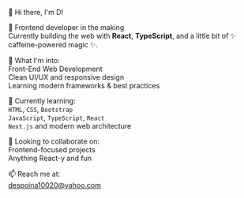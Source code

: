  👋 Hi there, I'm D!

🧠 Frontend developer in the making  
Currently building the web with **React**, **TypeScript**, and a little bit of ✨ caffeine-powered magic ✨.

👀 What I'm into:  
Front-End Web Development  
Clean UI/UX and responsive design  
Learning modern frameworks & best practices  

🌱 Currently learning:  
`HTML`, `CSS`, `Bootstrap`  
`JavaScript`, `TypeScript`, `React`  
`Next.js` and modern web architecture  

🤝 Looking to collaborate on:  
Frontend-focused projects  
Anything React-y and fun  

📫 Reach me at:  
despoina10020@yahoo.com
